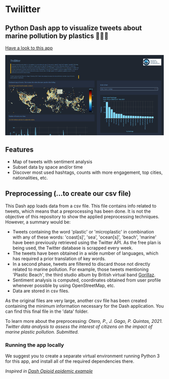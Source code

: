 # Twilitter
## Python Dash app to visualize tweets about marine pollution by plastics 🥄🥛🌊

[Have a look to this app][app]

![plotly-dash-screencast](images/twilitter.png)

## Features

- Map of tweets with sentiment analysis
- Subset data by space and/or time
- Discover most used hashtags, counts with more engagement, top cities, nationalities, etc. 

## Preprocessing (...to create our csv file)

This Dash app loads data from a csv file. This file contains info related to tweets, which means that a preprocessing has been done. It is not the objective of this repository to show the applied preprocessing techniques. However, a summary would be:
- Tweets containing the word 'plastic' or 'microplastic' in combination with any of these words: 'coast[s]', 'sea', 'ocean[s]', 'beach', 'marine' have been previously retrieved using the Twitter API. As the free plan is being used, the Twitter database is scrapped every week. 
- The tweets have been obtained in a wide number of languages, which has required a prior translation of key words.
- In a second phase, tweets are filtered to discard those not directly related to marine pollution. For example, those tweets mentioning 'Plastic Beach', the third studio album by British virtual band [Gorillaz][wiki].
- Sentiment analysis is computed, coordinates obtained from user profile whenever possible by using OpenStreetMap, etc.
- Data are stored in csv files.

As the original files are very large, another csv file has been created containing the minimum information necessary for the Dash application. You can find this final file in the 'data' folder.

To learn more about the preprocessing:
_Otero, P., J. Gago, P. Quintas, 2021. Twitter data analysis to assess the interest of citizens on the  impact of marine plastic pollution. Submitted._

### Running the app locally
We suggest you to create a separate virtual environment running Python 3 for this app, and install all of the required dependencies there.

_Inspired in [Dash Opioid epidemic example][dash]_

[//]: # (These are reference links used in the body of this note and get stripped out when the markdown processor does its job. There is no need to format nicely because it shouldn't be seen. Thanks SO - http://stackoverflow.com/questions/4823468/store-comments-in-markdown-syntax)

   [wiki]: <https://en.wikipedia.org/wiki/Plastic_Beach>
   [app]: <http://twilitter.herokuapp.com/>
   [dash]:<https://github.com/plotly/dash-sample-apps/tree/master/apps/dash-opioid-epidemic>
